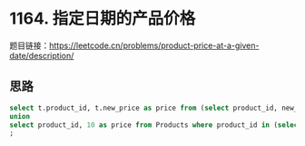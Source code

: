 # 1164. 指定日期的产品价格

题目链接：<https://leetcode.cn/problems/product-price-at-a-given-date/description/>

## 思路

```sql
select t.product_id, t.new_price as price from (select product_id, new_price, row_number() over(partition by product_id order by change_date desc) as ranking from Products where change_date <= '2019-08-16') t where t.ranking = 1
union
select product_id, 10 as price from Products where product_id in (select product_id from Products group by product_id having min(change_date) > '2019-08-16');
;
```
